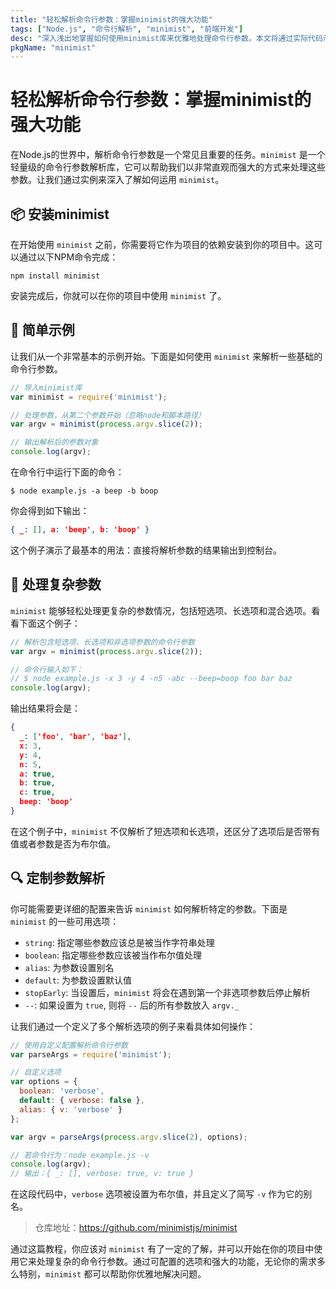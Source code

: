 ```yaml
---
title: "轻松解析命令行参数：掌握minimist的强大功能"
tags: ["Node.js", "命令行解析", "minimist", "前端开发"]
desc: "深入浅出地掌握如何使用minimist库来优雅地处理命令行参数。本文将通过实际代码示例，指导你能够有效地在Node.js项目中实现命令行参数解析。"
pkgName: "minimist"
---
```


# 轻松解析命令行参数：掌握minimist的强大功能

在Node.js的世界中，解析命令行参数是一个常见且重要的任务。`minimist` 是一个轻量级的命令行参数解析库，它可以帮助我们以非常直观而强大的方式来处理这些参数。让我们通过实例来深入了解如何运用 `minimist`。

## 📦 安装minimist

在开始使用 `minimist` 之前，你需要将它作为项目的依赖安装到你的项目中。这可以通过以下NPM命令完成：

```shell
npm install minimist
```

安装完成后，你就可以在你的项目中使用 `minimist` 了。

## 🚀 简单示例

让我们从一个非常基本的示例开始。下面是如何使用 `minimist` 来解析一些基础的命令行参数。

```javascript
// 导入minimist库
var minimist = require('minimist');

// 处理参数，从第二个参数开始（忽略node和脚本路径）
var argv = minimist(process.argv.slice(2));

// 输出解析后的参数对象
console.log(argv);
```

在命令行中运行下面的命令：

```shell
$ node example.js -a beep -b boop
```

你会得到如下输出：

```json
{ _: [], a: 'beep', b: 'boop' }
```

这个例子演示了最基本的用法：直接将解析参数的结果输出到控制台。

## 📝 处理复杂参数

`minimist` 能够轻松处理更复杂的参数情况，包括短选项、长选项和混合选项。看看下面这个例子：

```javascript
// 解析包含短选项、长选项和非选项参数的命令行参数
var argv = minimist(process.argv.slice(2));

// 命令行输入如下：
// $ node example.js -x 3 -y 4 -n5 -abc --beep=boop foo bar baz
console.log(argv);
```

输出结果将会是：

```json
{
  _: ['foo', 'bar', 'baz'],
  x: 3,
  y: 4,
  n: 5,
  a: true,
  b: true,
  c: true,
  beep: 'boop'
}
```

在这个例子中，`minimist` 不仅解析了短选项和长选项，还区分了选项后是否带有值或者参数是否为布尔值。

## 🔍 定制参数解析

你可能需要更详细的配置来告诉 `minimist` 如何解析特定的参数。下面是 `minimist` 的一些可用选项：

- `string`: 指定哪些参数应该总是被当作字符串处理
- `boolean`: 指定哪些参数应该被当作布尔值处理
- `alias`: 为参数设置别名
- `default`: 为参数设置默认值
- `stopEarly`: 当设置后，`minimist` 将会在遇到第一个非选项参数后停止解析
- `--`: 如果设置为 `true`, 则将 `--` 后的所有参数放入 `argv._`

让我们通过一个定义了多个解析选项的例子来看具体如何操作：

```javascript
// 使用自定义配置解析命令行参数
var parseArgs = require('minimist');

// 自定义选项
var options = {
  boolean: 'verbose',
  default: { verbose: false },
  alias: { v: 'verbose' }
};

var argv = parseArgs(process.argv.slice(2), options);

// 若命令行为：node example.js -v
console.log(argv);
// 输出：{ _: [], verbose: true, v: true }
```

在这段代码中，`verbose` 选项被设置为布尔值，并且定义了简写 `-v` 作为它的别名。

> 仓库地址：https://github.com/minimistjs/minimist

通过这篇教程，你应该对 `minimist` 有了一定的了解，并可以开始在你的项目中使用它来处理复杂的命令行参数。通过可配置的选项和强大的功能，无论你的需求多么特别，`minimist` 都可以帮助你优雅地解决问题。